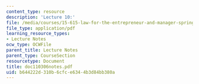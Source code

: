 ```yaml
---
content_type: resource
description: 'Lecture 10:'
file: /media/courses/15-615-law-for-the-entrepreneur-and-manager-spring-2003/b644222d310b6cfce6344b3d84bb380a_doc110306notes.pdf
file_type: application/pdf
learning_resource_types:
- Lecture Notes
ocw_type: OCWFile
parent_title: Lecture Notes
parent_type: CourseSection
resourcetype: Document
title: doc110306notes.pdf
uid: b644222d-310b-6cfc-e634-4b3d84bb380a
---
```

